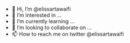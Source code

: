 - 👋 Hi, I’m @elissartawaifi
- 👀 I’m interested in ...
- 🌱 I’m currently learning ...
- 💞️ I’m looking to collaborate on ...
- 📫 How to reach me on twitter @elissartawaifi

<!---
elissartawaifi/elissartawaifi is a ✨ special ✨ repository because its `README.md` (this file) appears on your GitHub profile.
You can click the Preview link to take a look at your changes.
--->
